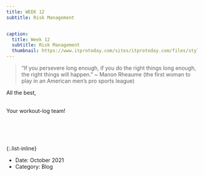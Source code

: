 ```yaml
---
title: WEEK 12
subtitle: Risk Management


caption:
  title: Week 12
  subtitle: Risk Management
  thumbnail: https://www.itprotoday.com/sites/itprotoday.com/files/styles/article_featured_standard/public/GettyImages-1343006928-1401x788-49696df.jpeg?itok=T9RcnyHx
---
```


> “If you persevere long enough, if you do the right things long enough, the right things will happen.” ~ Manon Rheaume (the first woman to play in an American men’s pro sports league)


<div align="left">



All the best,<br><br>

Your workout-log team!<br><br><br><br><br>

</div>


{:.list-inline}
- Date: October 2021
- Category: Blog
